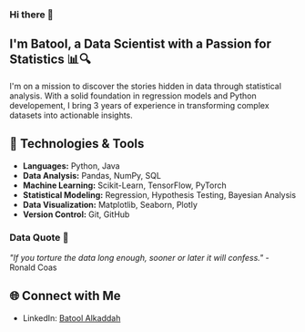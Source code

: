 ### Hi there 👋

<!--
**BatoolKad/BatoolKad** is a ✨ _special_ ✨ repository because its `README.md` (this file) appears on your GitHub profile.

Here are some ideas to get you started:

- 🔭 I’m currently working on ...
- 🌱 I’m currently learning ...
- 👯 I’m looking to collaborate on ...
- 🤔 I’m looking for help with ...
- 💬 Ask me about ...
- 📫 How to reach me: ...
- 😄 Pronouns: ...
- ⚡ Fun fact: ...
-->

## I'm Batool, a Data Scientist with a Passion for Statistics 📊🔍

I'm on a mission to discover the stories hidden in data through statistical analysis. With a solid foundation in regression models and Python developement, I bring 3 years of experience in transforming complex datasets into actionable insights.

## 🔧 Technologies & Tools
- **Languages:** Python, Java
- **Data Analysis:** Pandas, NumPy, SQL
- **Machine Learning:** Scikit-Learn, TensorFlow, PyTorch
- **Statistical Modeling:** Regression, Hypothesis Testing, Bayesian Analysis
- **Data Visualization:** Matplotlib, Seaborn, Plotly
- **Version Control:** Git, GitHub

### Data Quote 👾

*"If you torture the data long enough, sooner or later it will confess."* - Ronald Coas

## 🌐 Connect with Me
- LinkedIn: [Batool Alkaddah](https://www.linkedin.com/in/batool-alkaddah/)
